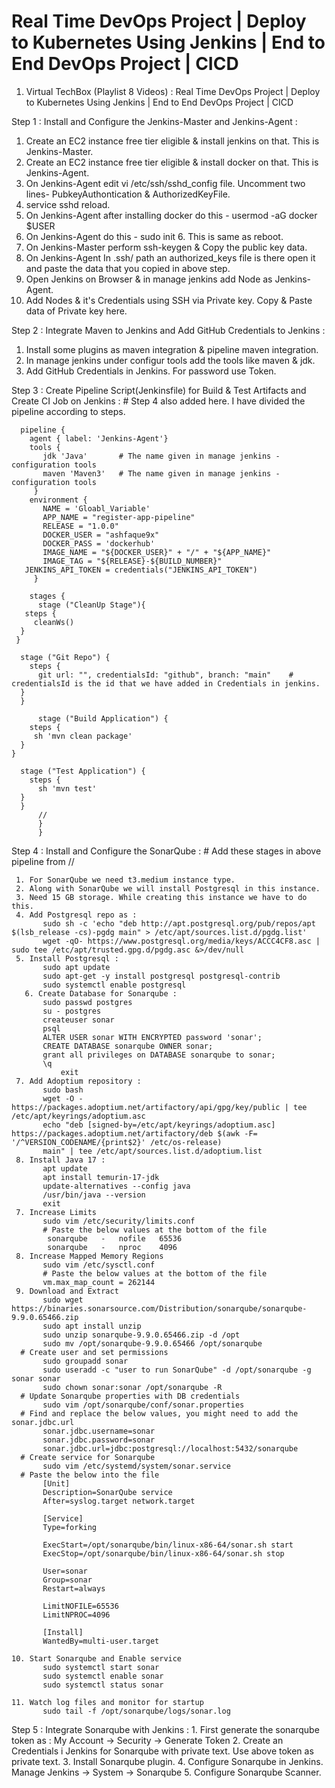 # Real Time DevOps Project | Deploy to Kubernetes Using Jenkins | End to End DevOps Project | CICD

1. Virtual TechBox (Playlist 8 Videos) :
   Real Time DevOps Project | Deploy to Kubernetes Using Jenkins | End to End DevOps Project | CICD  
	 
Step 1 : Install and Configure the Jenkins-Master and Jenkins-Agent :
  1. Create an EC2 instance free tier eligible & install jenkins on that. This is Jenkins-Master.
  2. Create an EC2 instance free tier eligible & install docker on that. This is Jenkins-Agent.
  3. On Jenkins-Agent edit vi /etc/ssh/sshd_config file. Uncomment two lines- PubkeyAuthontication & AuthorizedKeyFile.
  4. service sshd reload.
  5. On Jenkins-Agent after installing docker do this - usermod -aG docker $USER 
  6. On Jenkins-Agent do this - sudo init 6. This is same as reboot.
  7. On Jenkins-Master perform ssh-keygen & Copy the public key data.
  8. On Jenkins-Agent In .ssh/ path an authorized_keys file is there open it and paste the data that you copied in above step.
  9. Open Jenkins on Browser & in manage jenkins add Node as Jenkins-Agent.
 10. Add Nodes & it's Credentials using SSH via Private key. Copy & Paste data of Private key here.
 

Step 2 : Integrate Maven to Jenkins and Add GitHub Credentials to Jenkins :
  1. Install some plugins as maven integration & pipeline maven integration.
  2. In manage jenkins under configur tools add the tools like maven & jdk.
  3. Add GitHub Credentials in Jenkins. For password use Token.
  
  
Step 3 : Create Pipeline Script(Jenkinsfile) for Build & Test Artifacts and Create CI Job on Jenkins :
         # Step 4 also added here. I have divided the pipeline according to steps.		 

      pipeline {
        agent { label: 'Jenkins-Agent'}
        tools {
           jdk 'Java'       # The name given in manage jenkins - configuration tools 
           maven 'Maven3'   # The name given in manage jenkins - configuration tools 
         }
        environment {
           NAME = 'Gloabl_Variable'
           APP_NAME = "register-app-pipeline"
           RELEASE = "1.0.0"
           DOCKER_USER = "ashfaque9x"
           DOCKER_PASS = 'dockerhub'
           IMAGE_NAME = "${DOCKER_USER}" + "/" + "${APP_NAME}"
           IMAGE_TAG = "${RELEASE}-${BUILD_NUMBER}"
	   JENKINS_API_TOKEN = credentials("JENKINS_API_TOKEN")
         }
  
        stages {
          stage ("CleanUp Stage"){
	   steps {
	     cleanWs()
	  }
	 }
	
	  stage ("Git Repo") {
	    steps {
	      git url: "", credentialsId: "github", branch: "main"    # credentialsId is the id that we have added in Credentials in jenkins.
	  }
	  }

          stage ("Build Application") {
	    steps {
	     sh 'mvn clean package'
	  }
	}
	
	  stage ("Test Application") {
	    steps {
	      sh 'mvn test'
	  }
	  }
          //	  
          }
          }   

 
Step 4 : Install and Configure the SonarQube :
         # Add these stages in above pipeline from //
		 
     1. For SonarQube we need t3.medium instance type.
     2. Along with SonarQube we will install Postgresql in this instance.
     3. Need 15 GB storage. While creating this instance we have to do this.
     4. Add Postgresql repo as :
           sudo sh -c 'echo "deb http://apt.postgresql.org/pub/repos/apt $(lsb_release -cs)-pgdg main" > /etc/apt/sources.list.d/pgdg.list'
           wget -qO- https://www.postgresql.org/media/keys/ACCC4CF8.asc | sudo tee /etc/apt/trusted.gpg.d/pgdg.asc &>/dev/null
     5. Install Postgresql :
           sudo apt update
           sudo apt-get -y install postgresql postgresql-contrib
           sudo systemctl enable postgresql	 
	   6. Create Database for Sonarqube :
           sudo passwd postgres
           su - postgres
           createuser sonar
           psql
           ALTER USER sonar WITH ENCRYPTED password 'sonar';
           CREATE DATABASE sonarqube OWNER sonar;
           grant all privileges on DATABASE sonarqube to sonar;
           \q
		       exit		  
     7. Add Adoptium repository :
           sudo bash
           wget -O - https://packages.adoptium.net/artifactory/api/gpg/key/public | tee /etc/apt/keyrings/adoptium.asc
           echo "deb [signed-by=/etc/apt/keyrings/adoptium.asc] https://packages.adoptium.net/artifactory/deb $(awk -F= '/^VERSION_CODENAME/{print$2}' /etc/os-release) 
           main" | tee /etc/apt/sources.list.d/adoptium.list
     8. Install Java 17 :
           apt update
           apt install temurin-17-jdk
           update-alternatives --config java
           /usr/bin/java --version
           exit
     7. Increase Limits
           sudo vim /etc/security/limits.conf
           # Paste the below values at the bottom of the file
            sonarqube   -   nofile   65536
            sonarqube   -   nproc    4096		   
     8. Increase Mapped Memory Regions
           sudo vim /etc/sysctl.conf
           # Paste the below values at the bottom of the file
           vm.max_map_count = 262144
     9. Download and Extract
           sudo wget https://binaries.sonarsource.com/Distribution/sonarqube/sonarqube-9.9.0.65466.zip
           sudo apt install unzip
           sudo unzip sonarqube-9.9.0.65466.zip -d /opt
           sudo mv /opt/sonarqube-9.9.0.65466 /opt/sonarqube
      # Create user and set permissions
           sudo groupadd sonar
           sudo useradd -c "user to run SonarQube" -d /opt/sonarqube -g sonar sonar
           sudo chown sonar:sonar /opt/sonarqube -R
      # Update Sonarqube properties with DB credentials
           sudo vim /opt/sonarqube/conf/sonar.properties
      # Find and replace the below values, you might need to add the sonar.jdbc.url
           sonar.jdbc.username=sonar
           sonar.jdbc.password=sonar
           sonar.jdbc.url=jdbc:postgresql://localhost:5432/sonarqube
      # Create service for Sonarqube
           sudo vim /etc/systemd/system/sonar.service
      # Paste the below into the file
           [Unit]
           Description=SonarQube service
           After=syslog.target network.target

           [Service]
           Type=forking

           ExecStart=/opt/sonarqube/bin/linux-x86-64/sonar.sh start
           ExecStop=/opt/sonarqube/bin/linux-x86-64/sonar.sh stop

           User=sonar
           Group=sonar
           Restart=always

           LimitNOFILE=65536
           LimitNPROC=4096

           [Install]
           WantedBy=multi-user.target

    10. Start Sonarqube and Enable service
           sudo systemctl start sonar
           sudo systemctl enable sonar
           sudo systemctl status sonar

    11. Watch log files and monitor for startup
           sudo tail -f /opt/sonarqube/logs/sonar.log

Step 5 : Integrate Sonarqube with Jenkins :
          1. First generate the sonarqube token as :
                My Account -> Security -> Generate Token
          2. Create an Credentials i Jenkins for Sonarqube with private text.
             Use above token as private text.
          3. Install Sonarqube plugin.
          4. Configure Sonarqube in Jenkins. 
               Manage Jenkins -> System -> Sonarqube
          5. Configure Sonarqube Scanner.     
